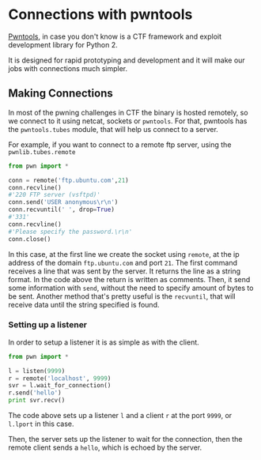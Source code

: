 # Connections with pwntools

[Pwntools](https://github.com/Gallopsled/pwntools), in case you don't know is a CTF framework and exploit development library for Python 2.

It is designed for rapid prototyping and development and it will make our jobs with connections much simpler.

## Making Connections

In most of the pwning challenges in CTF the binary is hosted remotely, so we connect to it using netcat, sockets or `pwntools`. For that, pwntools has the `pwntools.tubes` module, that will help us connect to a server.

For example, if you want to connect to a remote ftp server, using the `pwnlib.tubes.remote`

```python
from pwn import *

conn = remote('ftp.ubuntu.com',21)
conn.recvline() 
#'220 FTP server (vsftpd)'
conn.send('USER anonymous\r\n')
conn.recvuntil(' ', drop=True)
#'331'
conn.recvline()
#'Please specify the password.\r\n'
conn.close()
```

In this case, at the first line we create the socket using `remote`, at the ip address of the domain `ftp.ubuntu.com` and port `21`. The first command receives a line that was sent by the server. It returns the line as a string format. In the code above the return is written as comments. Then, it send some information with `send`, without the need to specify amount of bytes to be sent. Another method that's pretty useful is the `recvuntil`, that will receive data until the string specified is found.

### Setting up a listener

In order to setup a listener it is as simple as with the client.

```python
from pwn import *

l = listen(9999)
r = remote('localhost', 9999) 
svr = l.wait_for_connection()
r.send('hello')
print svr.recv()
```

The code above sets up a listener `l` and a client `r` at the port `9999`, or `l.lport` in this case.

Then, the server sets up the listener to wait for the connection, then the remote client sends a `hello`, which is echoed by the server.

